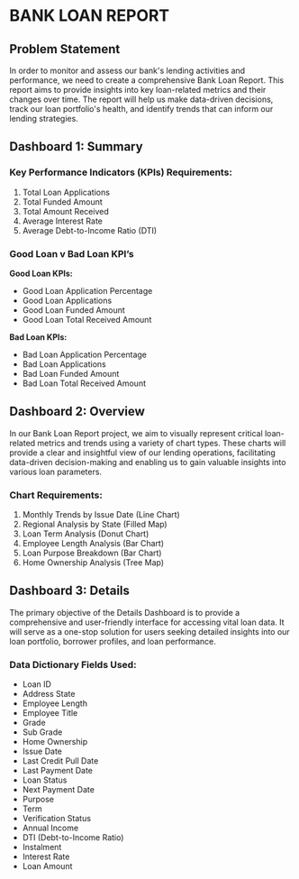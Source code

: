 # BANK LOAN REPORT

## **Problem Statement**

In order to monitor and assess our bank's lending activities and performance, we need to create a comprehensive Bank Loan Report. This report aims to provide insights into key loan-related metrics and their changes over time. The report will help us make data-driven decisions, track our loan portfolio's health, and identify trends that can inform our lending strategies.

## **Dashboard 1: Summary**

### **Key Performance Indicators (KPIs) Requirements:**
1. Total Loan Applications
2. Total Funded Amount
3. Total Amount Received
4. Average Interest Rate
5. Average Debt-to-Income Ratio (DTI)

### **Good Loan v Bad Loan KPI’s**
**Good Loan KPIs:**
- Good Loan Application Percentage
- Good Loan Applications
- Good Loan Funded Amount
- Good Loan Total Received Amount

**Bad Loan KPIs:**
- Bad Loan Application Percentage
- Bad Loan Applications
- Bad Loan Funded Amount
- Bad Loan Total Received Amount

## **Dashboard 2: Overview**

In our Bank Loan Report project, we aim to visually represent critical loan-related metrics and trends using a variety of chart types. These charts will provide a clear and insightful view of our lending operations, facilitating data-driven decision-making and enabling us to gain valuable insights into various loan parameters.

### **Chart Requirements:**
1. Monthly Trends by Issue Date (Line Chart)
2. Regional Analysis by State (Filled Map)
3. Loan Term Analysis (Donut Chart)
4. Employee Length Analysis (Bar Chart)
5. Loan Purpose Breakdown (Bar Chart)
6. Home Ownership Analysis (Tree Map)

## **Dashboard 3: Details**

The primary objective of the Details Dashboard is to provide a comprehensive and user-friendly interface for accessing vital loan data. It will serve as a one-stop solution for users seeking detailed insights into our loan portfolio, borrower profiles, and loan performance.

### **Data Dictionary Fields Used:**
- Loan ID
- Address State
- Employee Length
- Employee Title
- Grade
- Sub Grade
- Home Ownership
- Issue Date
- Last Credit Pull Date
- Last Payment Date
- Loan Status
- Next Payment Date
- Purpose
- Term
- Verification Status
- Annual Income
- DTI (Debt-to-Income Ratio)
- Instalment
- Interest Rate
- Loan Amount
